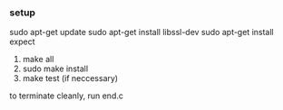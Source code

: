 

### setup
sudo apt-get update
sudo apt-get install libssl-dev
sudo apt-get install expect

1.  make all
2.  sudo make install
3.  make test (if neccessary)

to terminate cleanly, run end.c
